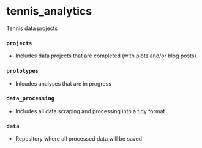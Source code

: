 # tennis_analytics
Tennis data projects 

### `projects`
- Includes data projects that are completed (with plots and/or blog posts)

### `prototypes`
- Inlcudes analyses that are in progress

### `data_processing`
- Includes all data scraping and processing into a tidy format

### `data`
- Repository where all processed data will be saved

